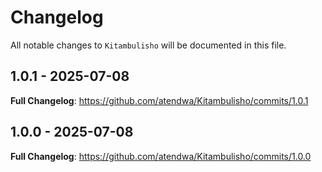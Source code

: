 # Changelog

All notable changes to `Kitambulisho` will be documented in this file.

## 1.0.1 - 2025-07-08

**Full Changelog**: https://github.com/atendwa/Kitambulisho/commits/1.0.1

## 1.0.0 - 2025-07-08

**Full Changelog**: https://github.com/atendwa/Kitambulisho/commits/1.0.0
